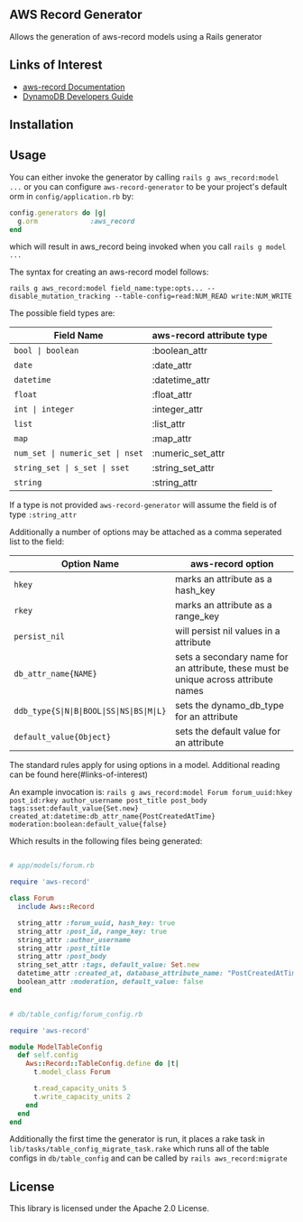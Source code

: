 ## AWS Record Generator

Allows the generation of aws-record models using a Rails generator

## Links of Interest

* [aws-record Documentation](https://docs.aws.amazon.com/awssdkrubyrecord/api/)
* [DynamoDB Developers Guide](https://docs.aws.amazon.com/amazondynamodb/latest/developerguide/Introduction.html)

## Installation

## Usage

You can either invoke the generator by calling `rails g aws_record:model ...` or you can configure `aws-record-generator` to be your project's default orm in `config/application.rb` by:

```ruby
config.generators do |g|
  g.orm             :aws_record
end
```

which will result in aws_record being invoked when you call `rails g model ...`

The syntax for creating an aws-record model follows:

`rails g aws_record:model field_name:type:opts... --disable_mutation_tracking --table-config=read:NUM_READ write:NUM_WRITE`

The possible field types are:

Field Name | aws-record attribute type
---------------- | -------------
`bool \| boolean` | :boolean_attr
`date` | :date_attr
`datetime` | :datetime_attr
`float` | :float_attr
`int \| integer` | :integer_attr
`list` | :list_attr
`map` | :map_attr
`num_set \| numeric_set \| nset` | :numeric_set_attr
`string_set \| s_set \| sset` | :string_set_attr
`string` | :string_attr


If a type is not provided `aws-record-generator` will assume the field is of type `:string_attr`

Additionally a number of options may be attached as a comma seperated list to the field:

Option Name | aws-record option
---------------- | -------------
`hkey` | marks an attribute as a hash_key
`rkey` | marks an attribute as a range_key
`persist_nil` | will persist nil values in a attribute
`db_attr_name{NAME}` | sets a secondary name for an attribute, these must be unique across attribute names
`ddb_type{S\|N\|B\|BOOL\|SS\|NS\|BS\|M\|L}` | sets the dynamo_db_type for an attribute
`default_value{Object}` | sets the default value for an attribute

The standard rules apply for using options in a model. Additional reading can be found here(#links-of-interest)

An example invocation is:
`rails g aws_record:model Forum forum_uuid:hkey post_id:rkey author_username post_title post_body tags:sset:default_value{Set.new} created_at:datetime:db_attr_name{PostCreatedAtTime} moderation:boolean:default_value{false}`

Which results in the following files being generated:

```ruby

# app/models/forum.rb

require 'aws-record'

class Forum
  include Aws::Record

  string_attr :forum_uuid, hash_key: true
  string_attr :post_id, range_key: true
  string_attr :author_username
  string_attr :post_title
  string_attr :post_body
  string_set_attr :tags, default_value: Set.new
  datetime_attr :created_at, database_attribute_name: "PostCreatedAtTime"
  boolean_attr :moderation, default_value: false
end

```
```ruby

# db/table_config/forum_config.rb

require 'aws-record'

module ModelTableConfig
  def self.config
    Aws::Record::TableConfig.define do |t|
      t.model_class Forum

      t.read_capacity_units 5
      t.write_capacity_units 2
    end
  end
end

```

Additionally the first time the generator is run, it places a rake task in `lib/tasks/table_config_migrate_task.rake` which runs all of the table configs in `db/table_config` and can be called by `rails aws_record:migrate`

## License

This library is licensed under the Apache 2.0 License. 
